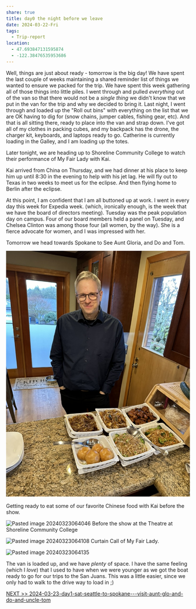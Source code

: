 ```yaml
---
share: true
title: day0 the night before we leave
date: 2024-03-22-Fri
tags:
  - Trip-report
location:
  - 47.693847131595874
  - -122.38476535953686
---
```

Well, things are just about ready - tomorrow is the big day!   We have spent the last couple of weeks maintaining a shared reminder list of things we wanted to ensure we packed for the trip.  We have spent this week gathering all of those things into little piles.  I went through and pulled _everything_ out of the van so that there would not be a _single thing_ we didn't know that we put in the van for the trip and why we decided to bring it.    Last night, I went through and loaded up the "Roll out bins" with everything on the list that we are OK having to dig for (snow chains, jumper cables, fishing gear, etc). And that is all sitting there, ready to place into the van and strap down.  I've got all of my clothes in packing cubes, and my backpack has the drone, the charger kit, keyboards, and laptops ready to go.  Catherine is currently loading in the Galley, and I am loading up the totes.   

Later tonight, we are heading up to Shoreline Community College to watch their performance of My Fair Lady with Kai.  

Kai arrived from China on Thursday, and we had dinner at his place to keep him up until 8:30 in the evening to help with his jet lag.   He will fly out to Texas in two weeks to meet us for the eclipse. And then flying home to Berlin after the eclipse.

At this point, I am confident that I am all buttoned up at work.  I went in every day this week for Expedia week. (which, ironically enough, is the week that we have the board of directors meeting). Tuesday was the peak population day on campus.   Four of our board members held a panel on Tuesday, and Chelsea Clinton was among those four (all women, by the way). She is a fierce advocate for women, and I was impressed with her.

Tomorrow we head towards Spokane to See Aunt Gloria, and Do and Tom.


![4632EC14-E6A0-4B26-A29E-9259B407CED5_1_105_c](../../attachments/4632EC14-E6A0-4B26-A29E-9259B407CED5_1_105_c.jpeg)

Getting ready to eat some of our favorite Chinese food with Kai before the show.

![Pasted image 20240323064046](../../attachments/Pasted%20image%2020240323064046.png)
Before the show at the Theatre at Shoreline Community College

![Pasted image 20240323064108](../../attachments/Pasted%20image%2020240323064108.png)
Curtain Call of My Fair Lady. 


![Pasted image 20240323064135](../../attachments/Pasted%20image%2020240323064135.png)

The van is loaded up, and we have _plenty_ of space.  I have the same feeling (which I _love_) that I used to have when we were younger as we got the boat ready to go for our trips to the San Juans.  This was a little easier, since we only had to walk to the drive way to load in ;) 

[NEXT >> 2024-03-23-day1-sat-seattle-to-spokane---visit-aunt-glo-and-do-and-uncle-tom](./2024-03-23-day1-sat-seattle-to-spokane---visit-aunt-glo-and-do-and-uncle-tom.md)
